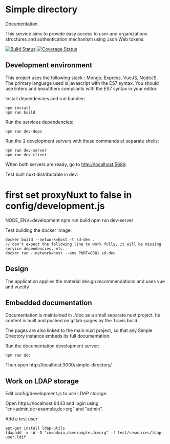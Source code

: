 # Simple directory

[Documentation](https://koumoul-dev.github.io/simple-directory/).

This service aims to provide easy access to user and organizations structures and authentication mechanism using Json Web tokens.

[![Build Status](https://travis-ci.org/koumoul-dev/simple-directory.svg?branch=master)](https://travis-ci.org/koumoul-dev/simple-directory)
[![Coverage Status](https://coveralls.io/repos/github/koumoul-dev/simple-directory/badge.svg?branch=master)](https://coveralls.io/github/koumoul-dev/simple-directory?branch=master)

## Development environment

This project uses the following stack : Mongo, Express, VueJS, NodeJS. The primary language used is javascript with the ES7 syntax.
You should use linters and beautifiers compliants with the ES7 syntax in your editor.

Install dependencies and run bundler:

    npm install
    npm run build

Run the services dependencies:

    npm run dev-deps

Run the 2 development servers with these commands et separate shells:

    npm run dev-server
    npm run dev-client

When both servers are ready, go to [http://localhost:5689](http://localhost:5689).

Test built nuxt distributable in dev:

   # first set proxyNuxt to false in config/development.js
   NODE_ENV=development npm run build
   npm run dev-server

Test building the docker image:

```
docker build --network=host -t sd-dev .
// don't expect the following line to work fully, it will be missing service dependencies, etc.
docker run --network=host --env PORT=8081 sd-dev
```

## Design

The application applies the material design recommendations and uses vue and vuetify

## Embedded documentation

Documentation is maintained in ./doc as a small separate nuxt project. Its content is built and pushed on gitlab-pages by the Travis build.

The pages are also linked to the main nuxt project, so that any Simple Directory instance embeds its full documentation.

Run the documentation development server:

```
npm run doc
```

Then open http://localhost:3000/simple-directory/

## Work on LDAP storage

Edit config/development.js to use LDAP storage.

Open https://localhost:6443 and login using "cn=admin,dc=example,dc=org" and "admin".

Add a test user:

```
apt-get install ldap-utils
ldapadd -x -W -D "cn=admin,dc=example,dc=org" -f test/resources/ldap-user.ldif
```